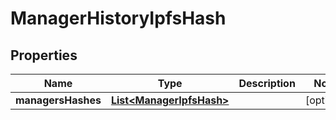 
# ManagerHistoryIpfsHash

## Properties
Name | Type | Description | Notes
------------ | ------------- | ------------- | -------------
**managersHashes** | [**List&lt;ManagerIpfsHash&gt;**](ManagerIpfsHash.md) |  |  [optional]



